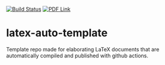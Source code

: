 [![Build Status](https://github.com/tinevez/latex-auto-template/workflows/Build%20LaTeX%20document/badge.svg)](https://github.com/tinevez/latex-auto-template/actions)
[![PDF
Link](https://img.shields.io/badge/PDF-latest-orange.svg?style=flat)](https://github.com/tinevez/latex-auto-template/blob/gh-pages/Article.pdf)

# latex-auto-template
Template repo made for elaborating LaTeX documents that are automatically compiled and published with github actions.
